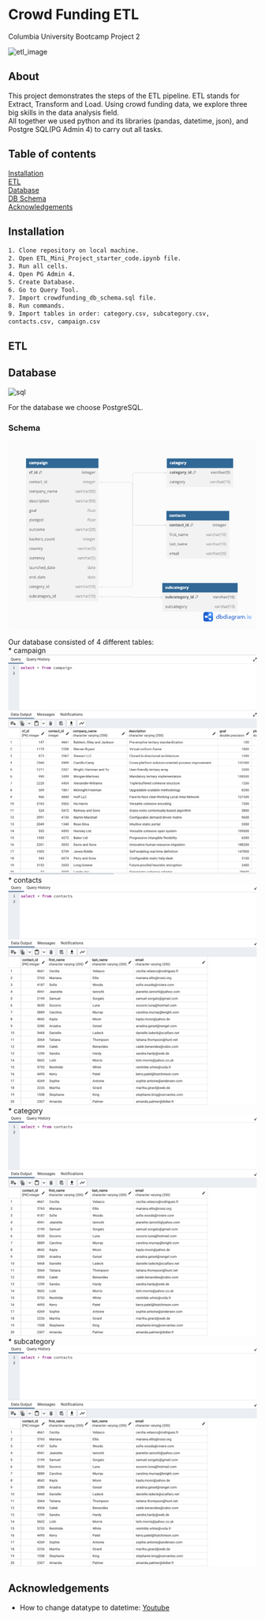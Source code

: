 # Crowd Funding ETL
Columbia University Bootcamp Project 2 <br/>

![etl_image](https://www.informatica.com/content/dam/informatica-com/en/images/misc/etl-process-explained-diagram.png) <br/>

## About 
This project demonstrates the steps of the ETL pipeline. ETL stands for Extract, Transform and Load. Using crowd funding data, we explore three big skills in the data analysis field. <br/>
All together we used python and its libraries (pandas, datetime, json), and Postgre SQL(PG Admin 4) to carry out all tasks. 



## Table of contents
[Installation](#installation) <br/>
[ETL](#etl) <br/>
[Database](#database) <br/>
[DB Schema](#schema) <br/>
[Acknowledgements](#acknowledgements) <br/>

## Installation
    1. Clone repository on local machine. 
    2. Open ETL_Mini_Project_starter_code.ipynb file. 
    3. Run all cells. 
    4. Open PG Admin 4.
    5. Create Database.
    6. Go to Query Tool. 
    7. Import crowdfunding_db_schema.sql file. 
    8. Run commands.
    9. Import tables in order: category.csv, subcategory.csv, contacts.csv, campaign.csv

## ETL


## Database
![sql](https://kinsta.com/wp-content/uploads/2022/02/postgres-logo.png) <br/>

For the database we choose PostgreSQL. <br/>

### Schema
![database_erd](Resources/Project_1.png) <br/>

Our database consisted of 4 different tables: <br/>
    * campaign <br/>
    ![campaign](Resources/campaign_table.png) <br/>
    * contacts <br/>
    ![contacts](Resources/contacts_table.png) <br/>
    * category <br/>
    ![category](Resources/contacts_table.png) <br/>
    * subcategory <br/>
    ![subcategory](Resources/contacts_table.png) <br/>

## Acknowledgements
- How to change datatype to datetime: [Youtube](https://www.youtube.com/watch?v=eirjjyP2qcQ&t=1092s&ab_channel=CoreySchafer) <br/>









